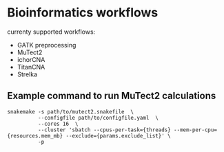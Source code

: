 # Bioinformatics workflows
currenty supported workflows:
* GATK preprocessing
* MuTect2
* ichorCNA
* TitanCNA
* Strelka
## Example command to run MuTect2 calculations
```
snakemake -s path/to/mutect2.snakefile  \
          --configfile path/to/configfile.yaml  \
          --cores 16  \
          --cluster 'sbatch --cpus-per-task={threads} --mem-per-cpu={resources.mem_mb} --exclude={params.exclude_list}' \
          -p
```
